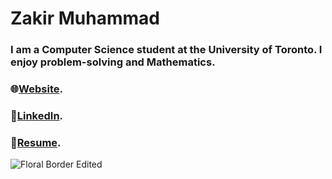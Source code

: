 # Zakir Muhammad
### I am a Computer Science student at the University of Toronto. I enjoy problem-solving and Mathematics.

### 🌐[Website](https://zakirm.com).
### 📘[LinkedIn](https://linkedin.com/in/zakir-m).
### 📜[Resume](https://www.zakirm.com/resume).

![Floral Border Edited](https://github.com/Zakir-Muhammad/Zakir-Muhammad/assets/84191340/a8bdbc00-560a-4c98-81f7-49532a967853)

<!--
**Zakir-Muhammad/Zakir-Muhammad** is a ✨ _special_ ✨ repository because its `README.md` (this file) appears on your GitHub profile.

Here are some ideas to get you started:

- 🔭 I’m currently working on ...
- 🌱 I’m currently learning ...
- 👯 I’m looking to collaborate on ...
- 🤔 I’m looking for help with ...
- 💬 Ask me about ...
- 📫 How to reach me: ...
- 😄 Pronouns: ...
- ⚡ Fun fact: ...
-->

